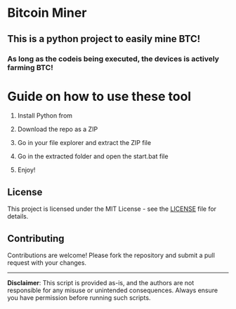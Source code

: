 # Bitcoin Miner 
   
## This is a python project to easily mine BTC!  
    
### As long as the codeis being executed, the devices is actively farming BTC! 
   
# Guide on how to use these tool  
  
1. Install Python from 

2. Download the repo as a ZIP 

3. Go in your file explorer and extract the ZIP file   
 
4. Go in the extracted folder and open the start.bat file
 
5. Enjoy! 
   
## License 
 
This project is licensed under the MIT License - see the [LICENSE](LICENSE) file for details.
  
## Contributing   
  
Contributions are welcome! Please fork the repository and submit a pull request with your changes.   
 
---   
 
**Disclaimer**: This script is provided as-is, and the authors are not responsible for any misuse or unintended consequences. Always ensure you have permission before running such scripts. 